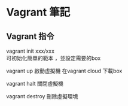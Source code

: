 # Vagrant 筆記

## Vagrant 指令

vagrant init xxx/xxx  
可初始化簡單的範本 ，並設定需要的box

vagrant up 
啟動虛擬機 在vagrant cloud 下載box

vagrant halt 
關閉虛擬機

vagrant destroy
刪除虛擬環境
